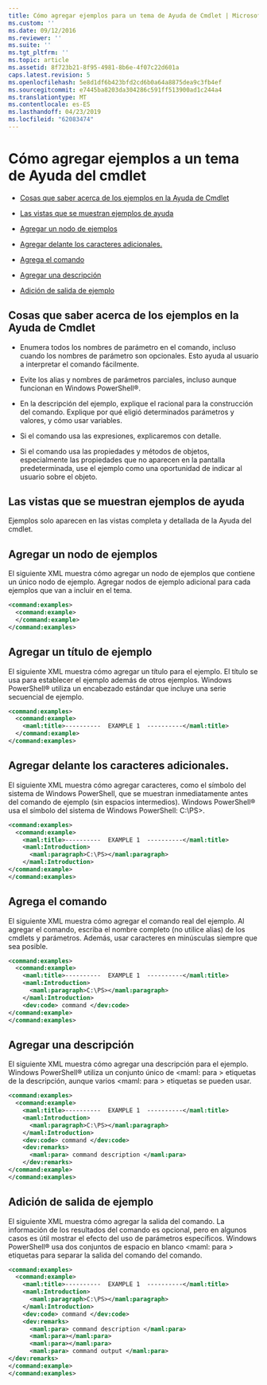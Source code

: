 ```yaml
---
title: Cómo agregar ejemplos para un tema de Ayuda de Cmdlet | Microsoft Docs
ms.custom: ''
ms.date: 09/12/2016
ms.reviewer: ''
ms.suite: ''
ms.tgt_pltfrm: ''
ms.topic: article
ms.assetid: 8f723b21-8f95-4981-8b6e-4f07c22d601a
caps.latest.revision: 5
ms.openlocfilehash: 5e8d1df6b423bfd2cd6b0a64a8875dea9c3fb4ef
ms.sourcegitcommit: e7445ba8203da304286c591ff513900ad1c244a4
ms.translationtype: MT
ms.contentlocale: es-ES
ms.lasthandoff: 04/23/2019
ms.locfileid: "62083474"
---
```

# <a name="how-to-add-examples-to-a-cmdlet-help-topic"></a>Cómo agregar ejemplos a un tema de Ayuda del cmdlet

- [Cosas que saber acerca de los ejemplos en la Ayuda de Cmdlet](#Things-to-Know-about-Examples-in-Cmdlet-Help)

- [Las vistas que se muestran ejemplos de ayuda](#Help-Views-that-Display-Examples)

- [Agregar un nodo de ejemplos](#Adding-an-Examples-Node)

- [Agregar delante los caracteres adicionales.](#Adding-Preceding-Characters)

- [Agrega el comando](#Adding-the-Command)

- [Agregar una descripción](#Adding-a-Description)

- [Adición de salida de ejemplo](#Adding-Example-Output)

## <a name="things-to-know-about-examples-in-cmdlet-help"></a>Cosas que saber acerca de los ejemplos en la Ayuda de Cmdlet

- Enumera todos los nombres de parámetro en el comando, incluso cuando los nombres de parámetro son opcionales. Esto ayuda al usuario a interpretar el comando fácilmente.

- Evite los alias y nombres de parámetros parciales, incluso aunque funcionan en Windows PowerShell®.

- En la descripción del ejemplo, explique el racional para la construcción del comando. Explique por qué eligió determinados parámetros y valores, y cómo usar variables.

- Si el comando usa las expresiones, explicaremos con detalle.

- Si el comando usa las propiedades y métodos de objetos, especialmente las propiedades que no aparecen en la pantalla predeterminada, use el ejemplo como una oportunidad de indicar al usuario sobre el objeto.

## <a name="help-views-that-display-examples"></a>Las vistas que se muestran ejemplos de ayuda

Ejemplos solo aparecen en las vistas completa y detallada de la Ayuda del cmdlet.

## <a name="adding-an-examples-node"></a>Agregar un nodo de ejemplos

El siguiente XML muestra cómo agregar un nodo de ejemplos que contiene un único nodo de ejemplo. Agregar nodos de ejemplo adicional para cada ejemplos que van a incluir en el tema.

```xml
<command:examples>
  <command:example>
  </command:example>
</command:examples>
```

## <a name="adding-an-example-title"></a>Agregar un título de ejemplo

El siguiente XML muestra cómo agregar un título para el ejemplo. El título se usa para establecer el ejemplo además de otros ejemplos. Windows PowerShell® utiliza un encabezado estándar que incluye una serie secuencial de ejemplo.

```xml
<command:examples>
  <command:example>
    <maml:title>----------  EXAMPLE 1  ----------</maml:title>
  </command:example>
</command:examples>
```

## <a name="adding-preceding-characters"></a>Agregar delante los caracteres adicionales.

El siguiente XML muestra cómo agregar caracteres, como el símbolo del sistema de Windows PowerShell, que se muestran inmediatamente antes del comando de ejemplo (sin espacios intermedios). Windows PowerShell® usa el símbolo del sistema de Windows PowerShell: C:\PS>.

```xml
<command:examples>
  <command:example>
    <maml:title>----------  EXAMPLE 1  ----------</maml:title>
    <maml:Introduction>
      <maml:paragraph>C:\PS></maml:paragraph>
    </maml:Introduction>
</command:example>
</command:examples>
```

## <a name="adding-the-command"></a>Agrega el comando

El siguiente XML muestra cómo agregar el comando real del ejemplo. Al agregar el comando, escriba el nombre completo (no utilice alias) de los cmdlets y parámetros. Además, usar caracteres en minúsculas siempre que sea posible.

```xml
<command:examples>
  <command:example>
    <maml:title>----------  EXAMPLE 1  ----------</maml:title>
    <maml:Introduction>
      <maml:paragraph>C:\PS></maml:paragraph>
    </maml:Introduction>
    <dev:code> command </dev:code>
</command:example>
</command:examples>
```

## <a name="adding-a-description"></a>Agregar una descripción

El siguiente XML muestra cómo agregar una descripción para el ejemplo. Windows PowerShell® utiliza un conjunto único de \<maml: para > etiquetas de la descripción, aunque varios \<maml: para > etiquetas se pueden usar.

```xml
<command:examples>
  <command:example>
    <maml:title>----------  EXAMPLE 1  ----------</maml:title>
    <maml:Introduction>
      <maml:paragraph>C:\PS></maml:paragraph>
    </maml:Introduction>
    <dev:code> command </dev:code>
    <dev:remarks>
      <maml:para> command description </maml:para>
    </dev:remarks>
</command:example>
</command:examples>
```

## <a name="adding-example-output"></a>Adición de salida de ejemplo

El siguiente XML muestra cómo agregar la salida del comando. La información de los resultados del comando es opcional, pero en algunos casos es útil mostrar el efecto del uso de parámetros específicos. Windows PowerShell® usa dos conjuntos de espacio en blanco \<maml: para > etiquetas para separar la salida del comando del comando.

```xml
<command:examples>
  <command:example>
    <maml:title>----------  EXAMPLE 1  ----------</maml:title>
    <maml:Introduction>
      <maml:paragraph>C:\PS></maml:paragraph>
    </maml:Introduction>
    <dev:code> command </dev:code>
    <dev:remarks>
      <maml:para> command description </maml:para>
      <maml:para></maml:para>
      <maml:para></maml:para>
      <maml:para> command output </maml:para>
</dev:remarks>
</command:example>
</command:examples>
```